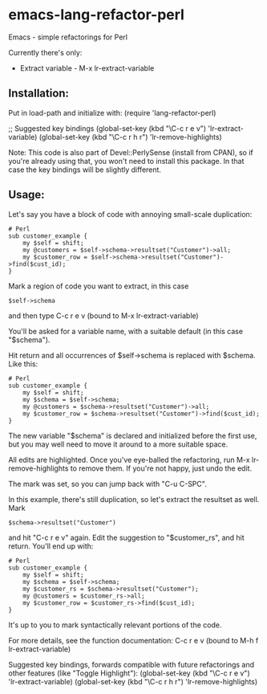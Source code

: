 emacs-lang-refactor-perl
========================

Emacs - simple refactorings for Perl

Currently there's only:
* Extract variable - M-x lr-extract-variable


## Installation:

Put in load-path and initialize with:
   (require 'lang-refactor-perl)

   ;; Suggested key bindings
   (global-set-key (kbd "\C-c r e v") 'lr-extract-variable)
   (global-set-key (kbd "\C-c r h r") 'lr-remove-highlights)

Note: This code is also part of Devel::PerlySense (install from
CPAN), so if you're already using that, you won't need to install
this package. In that case the key bindings will be slightly
different.


## Usage:

Let's say you have a block of code with annoying small-scale duplication:

    # Perl
    sub customer_example {
        my $self = shift;
        my @customers = $self->schema->resultset("Customer")->all;
        my $customer_row = $self->schema->resultset("Customer")->find($cust_id);
    }

Mark a region of code you want to extract, in this case

    $self->schema

and then type
    C-c r e v (bound to M-x lr-extract-variable)


You'll be asked for a variable name, with a suitable default (in
this case "$schema").

Hit return and all occurrences of $self->schema is replaced with
$schema. Like this:

    # Perl
    sub customer_example {
        my $self = shift;
        my $schema = $self->schema;
        my @customers = $schema->resultset("Customer")->all;
        my $customer_row = $schema->resultset("Customer")->find($cust_id);
    }

The new variable "$schema" is declared and initialized before the
first use, but you may well need to move it around to a more
suitable space.

All edits are highlighted. Once you've eye-balled the refactoring,
run
    M-x lr-remove-highlights
to remove them. If you're not happy, just undo the edit.

The mark was set, so you can jump back with "C-u C-SPC".

In this example, there's still duplication, so let's extract the
resultset as well. Mark

    $schema->resultset("Customer")

and hit "C-c r e v" again. Edit the suggestion to "$customer_rs",
and hit return. You'll end up with:

    # Perl
    sub customer_example {
        my $self = shift;
        my $schema = $self->schema;
        my $customer_rs = $schema->resultset("Customer");
        my @customers = $customer_rs->all;
        my $customer_row = $customer_rs->find($cust_id);
    }

It's up to you to mark syntactically relevant portions of the
code.



For more details, see the function documentation:
    C-c r e v (bound to M-h f lr-extract-variable)


Suggested key bindings, forwards compatible with future
refactorings and other features (like "Toggle Highlight"):
   (global-set-key (kbd "\C-c r e v") 'lr-extract-variable)
   (global-set-key (kbd "\C-c r h r") 'lr-remove-highlights)



